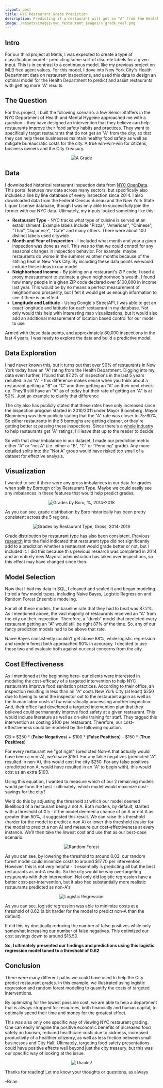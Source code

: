 ```yaml
---
layout: post
title: NYC Restaurant Grade Prediction
description: Predicting if a restaurant will get an "A" from the Health Department
image: /assets/images/nyc_restaurant_images/a_grade_real.png
---
```


## Intro
For our third project at Metis, I was expected to create a type of classification model - predicting some sort of discrete labels for a given input. This is in contrast to a continuous model, like my previous project on MLB free agent values. For this model, I dove into New York City's Health Department data on restaurant inspections, and used this data to design an optimal model for the Health Department to predict and assist restaurants with getting more "A" results.

## The Question
For this project, I built the following scenario: a few Senior Staffers in the NYC Department of Health and Mental Hygeine approached me with a question - they have designed an intervention that they believe can help restaurants improve their food safety habits and practices. They want to specifically target restaurants that do not get an "A" from the city, so that they can help these businesses maintain healthy food safety as well as mitigate bureaucratic costs for the city. A true win-win-win for citizens, business owners and the City Treasury.

<p align="center">
  <img src="/assets/images/nyc_restaurant_images/a_grade_real.png" =100x alt="A Grade"/>
</p>

## Data
I downloaded historical restaurant inspection data from [NYC OpenData](https://data.cityofnewyork.us/Health/DOHMH-New-York-City-Restaurant-Inspection-Results/xx67-kt59). This portal features raw data across many sectors, but specifically also includes a line by line database of every inspection since 2014. I also downloaded data from the Federal Census Bureau and the New York State Liquor License database, though I was only able to successfully join the former with our NYC data. Ultimately, my inputs looked something like this:

* **Restaurant Type** - NYC tracks what type of cuisine is served at an establishment. Example labels include "Pizza", "American", "Chinese", "Thai", "Japanese", "Cafe" and many others. There were about 100 distinct labels used citywide
* **Month and Year of Inspection** - I included what month and year a given inspection was done as well. This was so that we could control for any seasonal changes in inspection behavior. For example, maybe restaurants do worse in the summer vs other months because of the stifling heat in New York City. By including these data points we would include these ideas in our model
* **Neighborhood Income** - By joining on a restaurant's ZIP code, I used a proxy measurement to estimate a given neighborhood's wealth. I found how many people in a given ZIP code declared over $100,000 in income last year. This would be by no means a perfect measurement of neighborhood prosperity, but I felt it would get us enough information to see if there is an effect.
* **Longitude and Latitude** - Using Google's StreetAPI, I was able to get an exact longitude and latitude for each restaurant in my database. Not only would this help with interesting map visualizations, but it would also add an additional measurement of location based control for our model to use


Armed with these data points, and approximately 80,000 inspections in the last 4 years, I was ready to explore the data and build a predictive model.

## Data Exploration

I had never known this, but it turns out that over 90% of restaurants in New York today have an "A" rating from the Health Department. Digging into my data even further, I found that 87.2% of inspections in the last 5 years resulted in an "A" - this difference makes sense when you think about a restaurant getting a "B" or "C" and then getting an "A" on their next check-up. They'll still have an "A" as of today but their rate of getting an "A" is at 50%. Just an example to clarify that difference

The city also has publicly stated that these rates have only increased since the inspection program started in 2010/2011 under Mayor Bloomberg. Mayor Bloomberg was then publicly stating that the "A" rate was closer to 75-80%. So either restaurants in the 5 boroughs are getting cleaner, or they're getting better at passing these inspections. Since there's a [whole industry](https://www.nytimes.com/2015/10/05/nyregion/health-exam-help-for-restaurants-to-avoid-rodents-or-worse-a-c.html?action=click&contentCollection=N.Y.%20%2F%20Region&module=RelatedCoverage&region=EndOfArticle&pgtype=article) to help restaurants get "A" ratings, I'll leave that up to the reader to decide

So with that clear imbalance in our dataset, I made our prediction metric either "A" or "not A" (i.e. either a "B", "C" or "Pending" grade). Any more detailed splits into the "Not A" group would have risked too small of a dataset for effective analysis.

## Visualization
I wanted to see if there were any gross imbalances in our data for grades when split by Borough or by Restaurant Type. Maybe we could easily see any imbalances in these features that would help predict grades.

<p align="center">
  <img src="/assets/images/nyc_restaurant_images/grades_by_boro_total.png" alt="Grades by Boro, %, 2014-2018"/>
</p>

As you can see, grade distribution by Boro historically has been pretty consistent across the 5 regions.

<p align="center">
  <img src="/assets/images/nyc_restaurant_images/cuisine_type_gross.png" alt="Grades by Restaurant Type, Gross, 2014-2018"/>
</p>

Grade distribution by restaurant type has also been consistent. [Previous research](https://ebph.it/article/view/9442) into the field indicated that restaurant type did not significantly add to a prediction whether a restaurant would grade better or not, but I included it. I did this because this previous research was completed in 2014 and an entirely new Mayoral administration has taken over inspections, so this effect may have changed since then.

## Model Selection
Now that I had my data in SQL, I cleaned and scaled it and began modeling. I tried a few model types, including Naive Bayes, Logistic Regression and Random Forest Ensemble modeling.

For all of these models, the baseline rate that they had to beat was 87.2%. As I mentioned above, the vast majority of restaurants received an "A" from the city on their inspection. Therefore, a "dumb" model that predicted every restaurant getting an "A" would still be right 87% of the time. So, any of our fancy prediction models had to be above that rate.

Naive Bayes consistently couldn't get above 88%, while logistic regression and random forest both approached 90% in accuracy. I decided to use these two and evaluate both against our cost concerns from the city.

## Cost Effectiveness
As I mentioned at the beginning here- our clients were interested in modeling the cost-efficacy of a targeted intervention to help NYC restaurants improve food sanitation practices. According to their office, an inspection resulting in less than an "A" costs New York City (at least) $250 due to having to send the inspector out to the restaurant again as well as the human labor costs of bureaucratically processing another inspection. And, their office had developed a targeted intervention plan that they believed could permanently improve food safety at a given restaurant. This would include literature as well as on-site training for staff. They tagged this intervention as costing $100 per restaurant. Therefore, our cost-effectiveness could be modeled by the following equation.

CB = $250 \* (**False Negatives**) + $100 \* (**False Positives**) - $150 \* (**True Positives**)

For every restaurant we "got right" (predicted Non-A that actually would have been a non-A), we'd save $150. For any false negatives (predicted "A", resulted in non-A), this would cost the city $250. For any false positives (predicted non A, would have resulted in an "A" to begin with), this would cost us an extra $100.

Using this equation, I wanted to measure which of our 2 remaining models would perform the best - ultimately, which model would maximize cost-savings for the city?

We'd do this by adjusting the threshold at which our model deemed likelihood of a restaurant being a not A. Both models, by default, started with a threshold of 0.5 - if the model deemed a chance of an A or not A as greater than 50%, it suggested this result. We can raise this threshold (harder for the model to predict a non A) or lower this threshold (easier for the model to predict a non A) and measure our cost-effectiveness at every instance. We'll then take the lowest cost and use that as our best-case scenario.

<p align="center">
  <img src="/assets/images/nyc_restaurant_images/randforest_cost_eff.png" alt="Random Forest"/>
</p>

As you can see, by lowering the threshold to around 0.02, our random forest model could minimize costs to around $17.70 per intervention. However, this is not very helpful - it essentially is predicting all but the best restaurants as not-A results. So the city would be way overtargeting restaurants with their intervention. Not only did logistic regression have a better cost-per-intervention, but it also had substantially more realistic restaurants predicted as non-A's

<p align="center">
  <img src="/assets/images/nyc_restaurant_images/logistic_cost_eff.png" alt="Logistic Regression"/>
</p>

As you can see, logistic regression was able to minimize costs at a threshold of 0.62 (a bit harder for the model to predict non-A than the default).

It did this by drastically reducing the number of false positives while only somewhat increasing our number of false negatives. This optimized our cost savings down to around $15.50.

**So, I ultimately presented our findings and predictions using this logistic regression model tuned to a threshold of   0.62**

## Conclusion

There were many different paths we could have used to help the City predict restaurant grades. In this example, we illustrated using logistic regression and random forest modeling to quantify the costs of targeted interventions.

By optimizing for the lowest possible cost, we are able to help a department that is always strapped for resources, both financially and human capital, to optimally spend their time and money for the greatest effect.

This was also only one specific way of viewing NYC restaurant grading. One can easily imagine the positive economic benefits of increased food safety on tourism, reduced healthcare costs due to sickness, increased productivity of a healthier citizenry, as well as less friction between small businesses and City Hall. Ultimately, targeting food safety presentations could have positive effects well beyond just the city treasury, but this was our specific way of looking at the issue.

<p align="center">
  <img src="/assets/images/nyc_restaurant_images/a_grade_thanks.png" alt="Thanks!"/>
</p>

Thanks for reading! Let me know your thoughts or questions, as always

-Brian
